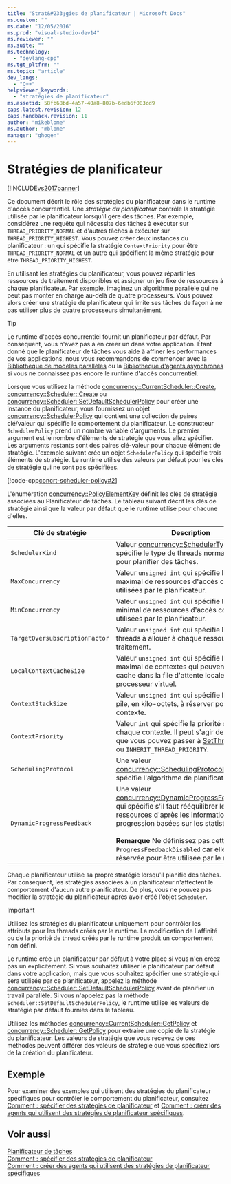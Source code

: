 ```yaml
---
title: "Strat&#233;gies de planificateur | Microsoft Docs"
ms.custom: ""
ms.date: "12/05/2016"
ms.prod: "visual-studio-dev14"
ms.reviewer: ""
ms.suite: ""
ms.technology: 
  - "devlang-cpp"
ms.tgt_pltfrm: ""
ms.topic: "article"
dev_langs: 
  - "C++"
helpviewer_keywords: 
  - "stratégies de planificateur"
ms.assetid: 58fb68bd-4a57-40a8-807b-6edb6f083cd9
caps.latest.revision: 12
caps.handback.revision: 11
author: "mikeblome"
ms.author: "mblome"
manager: "ghogen"
---
```

# Strat&#233;gies de planificateur
[!INCLUDE[vs2017banner](../../assembler/inline/includes/vs2017banner.md)]

Ce document décrit le rôle des stratégies du planificateur dans le runtime d'accès concurrentiel.  Une *stratégie du planificateur* contrôle la stratégie utilisée par le planificateur lorsqu'il gère des tâches.  Par exemple, considérez une requête qui nécessite des tâches à exécuter sur `THREAD_PRIORITY_NORMAL` et d'autres tâches à exécuter sur `THREAD_PRIORITY_HIGHEST`.  Vous pouvez créer deux instances du planificateur : un qui spécifie la stratégie `ContextPriority` pour être `THREAD_PRIORITY_NORMAL` et un autre qui spécifient la même stratégie pour être `THREAD_PRIORITY_HIGHEST`.  
  
 En utilisant les stratégies du planificateur, vous pouvez répartir les ressources de traitement disponibles et assigner un jeu fixe de ressources à chaque planificateur.  Par exemple, imaginez un algorithme parallèle qui ne peut pas monter en charge au\-delà de quatre processeurs.  Vous pouvez alors créer une stratégie de planificateur qui limite ses tâches de façon à ne pas utiliser plus de quatre processeurs simultanément.  
  
> [!TIP]
>  Le runtime d'accès concurrentiel fournit un planificateur par défaut.  Par conséquent, vous n'avez pas à en créer un dans votre application.  Étant donné que le planificateur de tâches vous aide à affiner les performances de vos applications, nous vous recommandons de commencer avec la [Bibliothèque de modèles parallèles](../../parallel/concrt/parallel-patterns-library-ppl.md) ou la [Bibliothèque d'agents asynchrones](../../parallel/concrt/asynchronous-agents-library.md) si vous ne connaissez pas encore le runtime d'accès concurrentiel.  
  
 Lorsque vous utilisez la méthode [concurrency::CurrentScheduler::Create](../Topic/CurrentScheduler::Create%20Method.md), [concurrency::Scheduler::Create](../Topic/Scheduler::Create%20Method.md) ou [concurrency::Scheduler::SetDefaultSchedulerPolicy](../Topic/Scheduler::SetDefaultSchedulerPolicy%20Method.md) pour créer une instance du planificateur, vous fournissez un objet [concurrency::SchedulerPolicy](../../parallel/concrt/reference/schedulerpolicy-class.md) qui contient une collection de paires clé\/valeur qui spécifie le comportement du planificateur.  Le constructeur `SchedulerPolicy` prend un nombre variable d'arguments.  Le premier argument est le nombre d'éléments de stratégie que vous allez spécifier.  Les arguments restants sont des paires clé\-valeur pour chaque élément de stratégie.  L'exemple suivant crée un objet `SchedulerPolicy` qui spécifie trois éléments de stratégie.  Le runtime utilise des valeurs par défaut pour les clés de stratégie qui ne sont pas spécifiées.  
  
 [!code-cpp[concrt-scheduler-policy#2](../../parallel/concrt/codesnippet/CPP/scheduler-policies_1.cpp)]  
  
 L'énumération [concurrency::PolicyElementKey](../Topic/PolicyElementKey%20Enumeration.md) définit les clés de stratégie associées au Planificateur de tâches.  Le tableau suivant décrit les clés de stratégie ainsi que la valeur par défaut que le runtime utilise pour chacune d'elles.  
  
|Clé de stratégie|Description|Valeur par défaut|  
|----------------------|-----------------|-----------------------|  
|`SchedulerKind`|Valeur [concurrency::SchedulerType](../Topic/SchedulerType%20Enumeration.md) qui spécifie le type de threads normaux utiliser pour planifier des tâches.|`ThreadScheduler` \(utilisez des threads normaux\).  Il s'agit de la seule valeur valide pour cette clé.|  
|`MaxConcurrency`|Valeur `unsigned int` qui spécifie le nombre maximal de ressources d'accès concurrentiel utilisées par le planificateur.|[concurrency::MaxExecutionResources](../Topic/MaxExecutionResources%20Constant.md)|  
|`MinConcurrency`|Valeur `unsigned int` qui spécifie le nombre minimal de ressources d'accès concurrentiel utilisées par le planificateur.|`1`|  
|`TargetOversubscriptionFactor`|Valeur `unsigned int` qui spécifie le nombre de threads à allouer à chaque ressource de traitement.|`1`|  
|`LocalContextCacheSize`|Valeur `unsigned int` qui spécifie le nombre maximal de contextes qui peuvent être mis en cache dans la file d'attente locale de chaque processeur virtuel.|`8`|  
|`ContextStackSize`|Valeur `unsigned int` qui spécifie la taille de la pile, en kilo\-octets, à réserver pour chaque contexte.|`0` \(utiliser la taille de pile par défaut\)|  
|`ContextPriority`|Valeur `int` qui spécifie la priorité de thread de chaque contexte.  Il peut s'agir de toute valeur que vous pouvez passer à [SetThreadPriority](http://msdn.microsoft.com/library/windows/desktop/ms686277) ou `INHERIT_THREAD_PRIORITY`.|`THREAD_PRIORITY_NORMAL`|  
|`SchedulingProtocol`|Une valeur [concurrency::SchedulingProtocolType](../Topic/SchedulingProtocolType%20Enumeration.md) qui spécifie l'algorithme de planification à utiliser.|`EnhanceScheduleGroupLocality`|  
|`DynamicProgressFeedback`|Une valeur [concurrency::DynamicProgressFeedbackType](../Topic/DynamicProgressFeedbackType%20Enumeration.md) qui spécifie s'il faut rééquilibrer les ressources d'après les informations de progression basées sur les statistiques.<br /><br /> **Remarque** Ne définissez pas cette stratégie à `ProgressFeedbackDisabled` car elle est réservée pour être utilisée par le runtime.|`ProgressFeedbackEnabled`|  
  
 Chaque planificateur utilise sa propre stratégie lorsqu'il planifie des tâches.  Par conséquent, les stratégies associées à un planificateur n'affectent le comportement d'aucun autre planificateur.  De plus, vous ne pouvez pas modifier la stratégie du planificateur après avoir créé l'objet `Scheduler`.  
  
> [!IMPORTANT]
>  Utilisez les stratégies du planificateur uniquement pour contrôler les attributs pour les threads créés par le runtime.  La modification de l'affinité ou de la priorité de thread créés par le runtime produit un comportement non défini.  
  
 Le runtime crée un planificateur par défaut à votre place si vous n'en créez pas un explicitement.  Si vous souhaitez utiliser le planificateur par défaut dans votre application, mais que vous souhaitez spécifier une stratégie qui sera utilisée par ce planificateur, appelez la méthode [concurrency::Scheduler::SetDefaultSchedulerPolicy](../Topic/Scheduler::SetDefaultSchedulerPolicy%20Method.md) avant de planifier un travail parallèle.  Si vous n'appelez pas la méthode `Scheduler::SetDefaultSchedulerPolicy`, le runtime utilise les valeurs de stratégie par défaut fournies dans le tableau.  
  
 Utilisez les méthodes [concurrency::CurrentScheduler::GetPolicy](../Topic/CurrentScheduler::GetPolicy%20Method.md) et [concurrency::Scheduler::GetPolicy](../Topic/Scheduler::GetPolicy%20Method.md) pour extraire une copie de la stratégie du planificateur.  Les valeurs de stratégie que vous recevez de ces méthodes peuvent différer des valeurs de stratégie que vous spécifiez lors de la création du planificateur.  
  
## Exemple  
 Pour examiner des exemples qui utilisent des stratégies du planificateur spécifiques pour contrôler le comportement du planificateur, consultez [Comment : spécifier des stratégies de planificateur](../../parallel/concrt/how-to-specify-specific-scheduler-policies.md) et [Comment : créer des agents qui utilisent des stratégies de planificateur spécifiques](../../parallel/concrt/how-to-create-agents-that-use-specific-scheduler-policies.md).  
  
## Voir aussi  
 [Planificateur de tâches](../../parallel/concrt/task-scheduler-concurrency-runtime.md)   
 [Comment : spécifier des stratégies de planificateur](../../parallel/concrt/how-to-specify-specific-scheduler-policies.md)   
 [Comment : créer des agents qui utilisent des stratégies de planificateur spécifiques](../../parallel/concrt/how-to-create-agents-that-use-specific-scheduler-policies.md)
